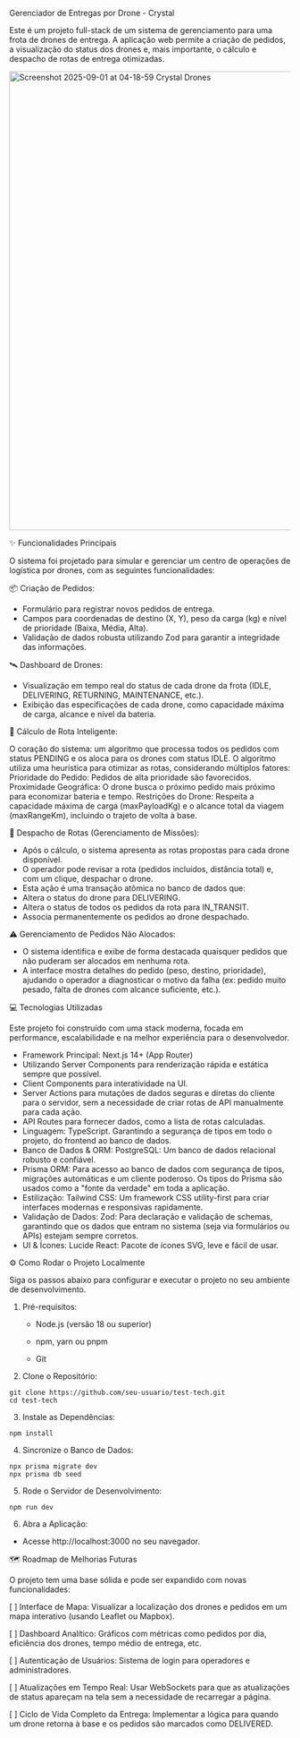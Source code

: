 Gerenciador de Entregas por Drone - Crystal

Este é um projeto full-stack de um sistema de gerenciamento para uma frota de drones de entrega. A aplicação web permite a criação de pedidos, a visualização do status dos drones e, mais importante, o cálculo e despacho de rotas de entrega otimizadas.

<img width="820"  alt="Screenshot 2025-09-01 at 04-18-59 Crystal Drones" src="https://github.com/user-attachments/assets/2cf4937a-3000-450a-b7ad-45f24c5301fc" />

✨ Funcionalidades Principais

O sistema foi projetado para simular e gerenciar um centro de operações de logística por drones, com as seguintes funcionalidades:

  📦 Criação de Pedidos:
  *  Formulário para registrar novos pedidos de entrega.
  *  Campos para coordenadas de destino (X, Y), peso da carga (kg) e nível de prioridade (Baixa, Média, Alta).
  *  Validação de dados robusta utilizando Zod para garantir a integridade das informações.

 🛰️ Dashboard de Drones:
 
*  Visualização em tempo real do status de cada drone da frota (IDLE, DELIVERING, RETURNING, MAINTENANCE, etc.).
*  Exibição das especificações de cada drone, como capacidade máxima de carga, alcance e nível da bateria.

 🧠 Cálculo de Rota Inteligente:

   O coração do sistema: um algoritmo que processa todos os pedidos com status PENDING e os aloca para os drones com status IDLE.
   O algoritmo utiliza uma heurística para otimizar as rotas, considerando múltiplos fatores:
   Prioridade do Pedido: Pedidos de alta prioridade são favorecidos.
   Proximidade Geográfica: O drone busca o próximo pedido mais próximo para economizar bateria e tempo.
   Restrições do Drone: Respeita a capacidade máxima de carga (maxPayloadKg) e o alcance total da viagem (maxRangeKm), incluindo o trajeto de volta à base.

 🚀 Despacho de Rotas (Gerenciamento de Missões):

  -  Após o cálculo, o sistema apresenta as rotas propostas para cada drone disponível.
  -   O operador pode revisar a rota (pedidos incluídos, distância total) e, com um clique, despachar o drone.
  -   Esta ação é uma transação atômica no banco de dados que:
  -   Altera o status do drone para DELIVERING.
  -   Altera o status de todos os pedidos da rota para IN_TRANSIT.
  -   Associa permanentemente os pedidos ao drone despachado.

 ⚠️ Gerenciamento de Pedidos Não Alocados:

  - O sistema identifica e exibe de forma destacada quaisquer pedidos que não puderam ser alocados em nenhuma rota.
  - A interface mostra detalhes do pedido (peso, destino, prioridade), ajudando o operador a diagnosticar o motivo da falha (ex: pedido muito pesado, falta de drones com alcance suficiente, etc.).

💻 Tecnologias Utilizadas

Este projeto foi construído com uma stack moderna, focada em performance, escalabilidade e na melhor experiência para o desenvolvedor.

  * Framework Principal: Next.js 14+ (App Router)
  * Utilizando Server Components para renderização rápida e estática sempre que possível.
  * Client Components para interatividade na UI.
  *  Server Actions para mutações de dados seguras e diretas do cliente para o servidor, sem a necessidade de criar rotas de API manualmente para cada ação.
  *  API Routes para fornecer dados, como a lista de rotas calculadas.
  *  Linguagem: TypeScript. Garantindo a segurança de tipos em todo o projeto, do frontend ao banco de dados.
  *  Banco de Dados & ORM: PostgreSQL: Um banco de dados relacional robusto e confiável.
  *  Prisma ORM: Para acesso ao banco de dados com segurança de tipos, migrações automáticas e um cliente poderoso. Os tipos do Prisma são usados como a "fonte da verdade" em toda a aplicação.
  *  Estilização: Tailwind CSS: Um framework CSS utility-first para criar interfaces modernas e responsivas rapidamente.
  *  Validação de Dados: Zod: Para declaração e validação de schemas, garantindo que os dados que entram no sistema (seja via formulários ou APIs) estejam sempre corretos.
  *   UI & Ícones: Lucide React: Pacote de ícones SVG, leve e fácil de usar.

⚙️ Como Rodar o Projeto Localmente

Siga os passos abaixo para configurar e executar o projeto no seu ambiente de desenvolvimento.

1. Pré-requisitos:

   *  Node.js (versão 18 ou superior)

   *  npm, yarn ou pnpm

   *  Git

 

2. Clone o Repositório:

```
git clone https://github.com/seu-usuario/test-tech.git
cd test-tech
```
3. Instale as Dependências:

```
npm install
```

4. Sincronize o Banco de Dados:
```
npx prisma migrate dev
npx prisma db seed
```
5. Rode o Servidor de Desenvolvimento:
```
npm run dev
```
6. Abra a Aplicação:
   
 * Acesse http://localhost:3000 no seu navegador.

🗺️ Roadmap de Melhorias Futuras

O projeto tem uma base sólida e pode ser expandido com novas funcionalidades:

  [ ] Interface de Mapa: Visualizar a localização dos drones e pedidos em um mapa interativo (usando Leaflet ou Mapbox).

  [ ] Dashboard Analítico: Gráficos com métricas como pedidos por dia, eficiência dos drones, tempo médio de entrega, etc.

  [ ] Autenticação de Usuários: Sistema de login para operadores e administradores.

  [ ] Atualizações em Tempo Real: Usar WebSockets para que as atualizações de status apareçam na tela sem a necessidade de recarregar a página.

  [ ] Ciclo de Vida Completo da Entrega: Implementar a lógica para quando um drone retorna à base e os pedidos são marcados como DELIVERED.


